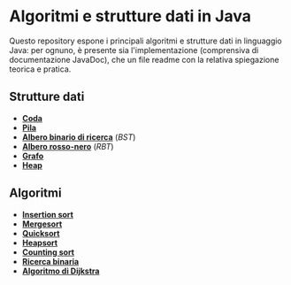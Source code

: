 # Algoritmi e strutture dati in Java

Questo repository espone i principali algoritmi e strutture dati in linguaggio Java: per ognuno, è presente sia l'implementazione (comprensiva di documentazione JavaDoc), che un file readme con la relativa spiegazione teorica e pratica.

## Strutture dati

* **[Coda](/src/main/java/model/struct/Coda/CODA.md)**
* **[Pila](/src/main/java/model/struct/Pila/PILA.md)**
* **[Albero binario di ricerca](/src/main/java/model/struct/BST/BST.md)** (*BST*)
* **[Albero rosso-nero](/src/main/java/model/struct/RBT/RBT.md)** (*RBT*)
* **[Grafo](/src/main/java/model/struct/Grafo/GRAFO.md)**
* **[Heap](/src/main/java/model/struct/Heap/HEAP.md)**

## Algoritmi

* **[Insertion sort](/src/main/java/model/algorithm/InsertionSort/INSERTIONSORT.md)**
* **[Mergesort](/src/main/java/model/algorithm/Mergesort/MERGESORT.md)**
* **[Quicksort](/src/main/java/model/algorithm/QuickSort/QUICKSORT.md)**
* **[Heapsort](/src/main/java/model/algorithm/Heapsort/HEAPSORT.md)**
* **[Counting sort](/src/main/java/model/algorithm/CountingSort/COUNTINGSORT.md)**
* **[Ricerca binaria](/src/main/java/model/algorithm/RicercaBinaria/RICERCABINARIA.md)**
* **[Algoritmo di Dijkstra](/src/main/java/model/algorithm/Dijkstra/DIJKSTRA.md)**

